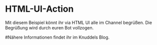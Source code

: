 # HTML-UI-Action
Mit diesem Beispiel könnt ihr via HTML UI alle im Channel begrüßen. Die Begrüßung wird durch euren Bot vollzogen.

#Nähere Informationen findet ihr im Knuddels Blog.
